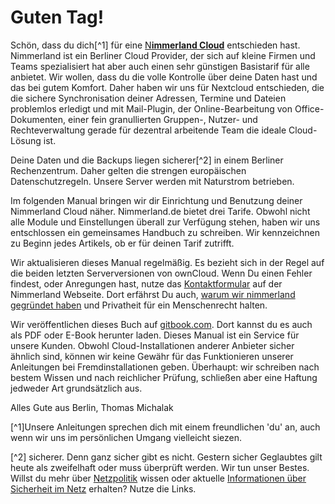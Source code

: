 # Guten Tag!

Schön, dass du dich[^1] für eine [N**immerland Cloud**](https://nimmerland.de) entschieden hast. Nimmerland ist ein Berliner Cloud Provider, der sich auf kleine Firmen und Teams spezialisiert hat aber auch einen sehr günstigen Basistarif für alle anbietet. Wir wollen, dass du die volle Kontrolle über deine Daten hast und das bei gutem Komfort. Daher haben wir uns für Nextcloud entschieden, die die sichere Synchronisation deiner Adressen, Termine und Dateien problemlos erledigt und mit Mail-Plugin, der Online-Bearbeitung von Office-Dokumenten, einer fein granullierten Gruppen-, Nutzer- und Rechteverwaltung gerade für dezentral arbeitende Team die ideale Cloud-Lösung ist.

Deine Daten und die Backups liegen sicherer[^2] in einem Berliner Rechenzentrum. Daher gelten die strengen europäischen Datenschutzregeln. Unsere Server werden mit Naturstrom betrieben.

Im folgenden Manual bringen wir dir Einrichtung und Benutzung deiner Nimmerland Cloud näher. Nimmerland.de bietet drei Tarife. Obwohl nicht alle Module und Einstellungen überall zur Verfügung stehen, haben wir uns entschlossen ein gemeinsames Handbuch zu schreiben. Wir kennzeichnen zu Beginn jedes Artikels, ob er für deinen Tarif zutrifft.

Wir aktualisieren dieses Manual regelmäßig. Es bezieht sich in der Regel auf die beiden letzten Serverversionen von ownCloud. Wenn Du einen Fehler findest, oder Anregungen hast, nutze das [Kontaktformular](https://nimmerland.de/kontakt.html) auf der Nimmerland Webseite. Dort erfährst Du auch, [warum wir nimmerland gegründet haben](https://nimmerland.de/warum.html) und Privatheit für ein Menschenrecht halten.

Wir veröffentlichen dieses Buch auf [gitbook.com](https://www.gitbook.com/book/tmberlin/nimmerland-owncloud-manual/details). Dort kannst du es auch als PDF oder E-Book herunter laden. Dieses Manual ist ein Service für unsere Kunden. Obwohl Cloud-Installationen anderer Anbieter sicher ähnlich sind, können wir keine Gewähr für das Funktionieren unserer Anleitungen bei Fremdinstallationen geben. Überhaupt: wir schreiben nach bestem Wissen und nach reichlicher Prüfung, schließen aber eine Haftung jedweder Art grundsätzlich aus.

Alles Gute aus Berlin, Thomas Michalak

[^1]Unsere Anleitungen sprechen dich mit einem freundlichen 'du' an, auch wenn wir uns im persönlichen Umgang vielleicht siezen.

[^2] sicherer. Denn ganz sicher gibt es nicht. Gestern sicher Geglaubtes gilt heute als zweifelhaft oder muss überprüft werden. Wir tun unser Bestes. Willst du mehr über [Netzpolitik](https://netzpolitik.org/) wissen oder aktuelle [Informationen über Sicherheit im Netz](http://www.heise.de/security/) erhalten? Nutze die Links.


